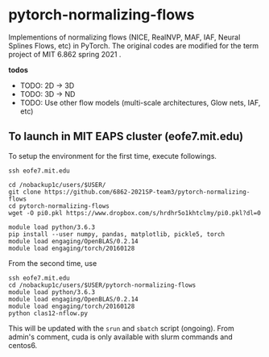 # pytorch-normalizing-flows

Implementions of normalizing flows (NICE, RealNVP, MAF, IAF, Neural Splines Flows, etc) in PyTorch. The original codes are modified for the term project of MIT 6.862 spring 2021 .

**todos**
- TODO: 2D -> 3D
- TODO: 3D -> ND
- TODO: Use other flow models (multi-scale architectures, Glow nets, IAF, etc)


## To launch in MIT EAPS cluster (eofe7.mit.edu)

To setup the environment for the first time, execute followings.
```
ssh eofe7.mit.edu

cd /nobackup1c/users/$USER/
git clone https://github.com/6862-2021SP-team3/pytorch-normalizing-flows
cd pytorch-normalizing-flows
wget -O pi0.pkl https://www.dropbox.com/s/hrdhr5o1khtclmy/pi0.pkl?dl=0

module load python/3.6.3
pip install --user numpy, pandas, matplotlib, pickle5, torch
module load engaging/OpenBLAS/0.2.14
module load engaging/torch/20160128
```

From the second time, use
```
ssh eofe7.mit.edu
cd /nobackup1c/users/$USER/pytorch-normalizing-flows
module load python/3.6.3
module load engaging/OpenBLAS/0.2.14
module load engaging/torch/20160128
python clas12-nflow.py
```

This will be updated with the `srun` and `sbatch` script (ongoing).
From admin's comment, cuda is only available with slurm commands and centos6.